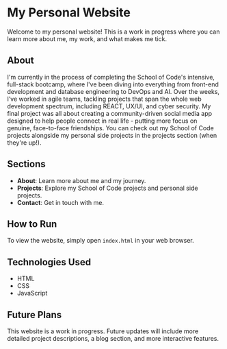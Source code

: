 # My Personal Website

Welcome to my personal website! This is a work in progress where you can learn more about me, my work, and what makes me tick.

## About

I'm currently in the process of completing the School of Code's intensive, full-stack bootcamp, where I've been diving into everything from front-end development and database engineering to DevOps and AI. Over the weeks, I’ve worked in agile teams, tackling projects that span the whole web development spectrum, including REACT, UX/UI, and cyber security. My final project was all about creating a community-driven social media app designed to help people connect in real life - putting more focus on genuine, face-to-face friendships. You can check out my School of Code projects alongside my personal side projects in the projects section (when they're up!).

## Sections

- **About**: Learn more about me and my journey.
- **Projects**: Explore my School of Code projects and personal side projects.
- **Contact**: Get in touch with me.

## How to Run

To view the website, simply open `index.html` in your web browser.

## Technologies Used

- HTML
- CSS
- JavaScript

## Future Plans

This website is a work in progress. Future updates will include more detailed project descriptions, a blog section, and more interactive features.

